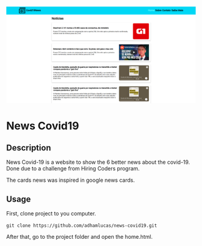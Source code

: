 ![HomePage](imagens/tela-home.png)

# News Covid19

## Description
News Covid-19 is a website to show the 6 better news about the covid-19. Done due to a challenge from Hiring Coders program.

The cards news was inspired in google news cards.


## Usage

First, clone project to you computer.

`git clone https://github.com/adhamlucas/news-covid19.git`

After that, go to the project folder and open the home.html.

